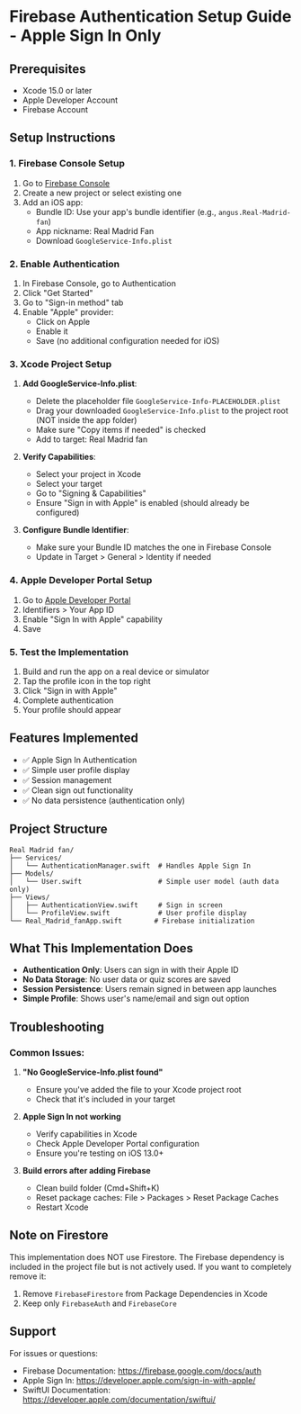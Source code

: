 # Firebase Authentication Setup Guide - Apple Sign In Only

## Prerequisites
- Xcode 15.0 or later
- Apple Developer Account
- Firebase Account

## Setup Instructions

### 1. Firebase Console Setup

1. Go to [Firebase Console](https://console.firebase.google.com/)
2. Create a new project or select existing one
3. Add an iOS app:
   - Bundle ID: Use your app's bundle identifier (e.g., `angus.Real-Madrid-fan`)
   - App nickname: Real Madrid Fan
   - Download `GoogleService-Info.plist`

### 2. Enable Authentication

1. In Firebase Console, go to Authentication
2. Click "Get Started"
3. Go to "Sign-in method" tab
4. Enable "Apple" provider:
   - Click on Apple
   - Enable it
   - Save (no additional configuration needed for iOS)

### 3. Xcode Project Setup

1. **Add GoogleService-Info.plist**:
   - Delete the placeholder file `GoogleService-Info-PLACEHOLDER.plist`
   - Drag your downloaded `GoogleService-Info.plist` to the project root (NOT inside the app folder)
   - Make sure "Copy items if needed" is checked
   - Add to target: Real Madrid fan

2. **Verify Capabilities**:
   - Select your project in Xcode
   - Select your target
   - Go to "Signing & Capabilities"
   - Ensure "Sign in with Apple" is enabled (should already be configured)

3. **Configure Bundle Identifier**:
   - Make sure your Bundle ID matches the one in Firebase Console
   - Update in Target > General > Identity if needed

### 4. Apple Developer Portal Setup

1. Go to [Apple Developer Portal](https://developer.apple.com/)
2. Identifiers > Your App ID
3. Enable "Sign In with Apple" capability
4. Save

### 5. Test the Implementation

1. Build and run the app on a real device or simulator
2. Tap the profile icon in the top right
3. Click "Sign in with Apple"
4. Complete authentication
5. Your profile should appear

## Features Implemented

- ✅ Apple Sign In Authentication
- ✅ Simple user profile display
- ✅ Session management
- ✅ Clean sign out functionality
- ✅ No data persistence (authentication only)

## Project Structure

```
Real Madrid fan/
├── Services/
│   └── AuthenticationManager.swift  # Handles Apple Sign In
├── Models/
│   └── User.swift                   # Simple user model (auth data only)
├── Views/
│   ├── AuthenticationView.swift     # Sign in screen
│   └── ProfileView.swift            # User profile display
└── Real_Madrid_fanApp.swift        # Firebase initialization
```

## What This Implementation Does

- **Authentication Only**: Users can sign in with their Apple ID
- **No Data Storage**: No user data or quiz scores are saved
- **Session Persistence**: Users remain signed in between app launches
- **Simple Profile**: Shows user's name/email and sign out option

## Troubleshooting

### Common Issues:

1. **"No GoogleService-Info.plist found"**
   - Ensure you've added the file to your Xcode project root
   - Check that it's included in your target

2. **Apple Sign In not working**
   - Verify capabilities in Xcode
   - Check Apple Developer Portal configuration
   - Ensure you're testing on iOS 13.0+

3. **Build errors after adding Firebase**
   - Clean build folder (Cmd+Shift+K)
   - Reset package caches: File > Packages > Reset Package Caches
   - Restart Xcode

## Note on Firestore

This implementation does NOT use Firestore. The Firebase dependency is included in the project file but is not actively used. If you want to completely remove it:

1. Remove `FirebaseFirestore` from Package Dependencies in Xcode
2. Keep only `FirebaseAuth` and `FirebaseCore`

## Support

For issues or questions:
- Firebase Documentation: https://firebase.google.com/docs/auth
- Apple Sign In: https://developer.apple.com/sign-in-with-apple/
- SwiftUI Documentation: https://developer.apple.com/documentation/swiftui/